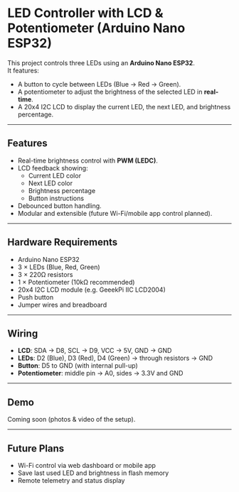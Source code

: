 # LED Controller with LCD & Potentiometer (Arduino Nano ESP32)

This project controls three LEDs using an **Arduino Nano ESP32**.  
It features:
- A button to cycle between LEDs (Blue → Red → Green).
- A potentiometer to adjust the brightness of the selected LED in **real-time**.
- A 20x4 I2C LCD to display the current LED, the next LED, and brightness percentage.

---

## Features
- Real-time brightness control with **PWM (LEDC)**.
- LCD feedback showing:
  - Current LED color
  - Next LED color
  - Brightness percentage
  - Button instructions
- Debounced button handling.
- Modular and extensible (future Wi-Fi/mobile app control planned).

---

## Hardware Requirements
- Arduino Nano ESP32
- 3 × LEDs (Blue, Red, Green)
- 3 × 220Ω resistors
- 1 × Potentiometer (10kΩ recommended)
- 20x4 I2C LCD module (e.g. GeeekPi IIC LCD2004)
- Push button
- Jumper wires and breadboard

---

## Wiring

- **LCD**: SDA → D8, SCL → D9, VCC → 5V, GND → GND
- **LEDs**: D2 (Blue), D3 (Red), D4 (Green) → through resistors → GND
- **Button**: D5 to GND (with internal pull-up)
- **Potentiometer**: middle pin → A0, sides → 3.3V and GND

---

## Demo
Coming soon (photos & video of the setup).

---

## Future Plans
- Wi-Fi control via web dashboard or mobile app
- Save last used LED and brightness in flash memory
- Remote telemetry and status display

